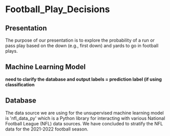 # Football_Play_Decisions

## Presentation
The purpose of our presentation is to explore the probability of a run or pass play based on the down (e.g., first down) and yards to go in football plays.

## Machine Learning Model
**need to clarify the database and output labels = prediction label (if using classification**

## Database
The data source we are using for the unsupervised machine learning model is 'nfl_data_py' which is a Python library for interacting with various National Football League (NFL) data sources. We have concluded to stratify the NFL data for the 2021-2022 football season.
